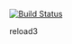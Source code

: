 [![Build Status](https://ci.quacker.org/api/badges/d/d2ray/status.svg)](https://ci.quacker.org/d/d2ray)

reload3